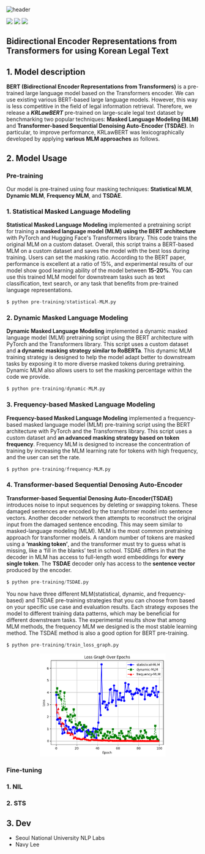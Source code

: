 ![header](https://capsule-render.vercel.app/api?type=transparent&color=gradient&height=300&section=header&text=%20KRLawBERT%20&fontColor=f7e600&textBg=true&fontSize=100)

<img src="https://img.shields.io/badge/BERT-f7e600?style=flat-square&logo=Gitee&logoColor=black"/> <img src="https://img.shields.io/badge/Python-f7e600?style=flat-square&logo=Python&logoColor=black"/> <img src="https://img.shields.io/badge/Colab-f7e600?style=flat-square&logo=Google Colab&logoColor=black"/> 


## Bidirectional Encoder Representations from Transformers for using Korean Legal Text

## 1. Model description
 **BERT (Bidirectional Encoder Representations from Transformers)** is a pre-trained large language model based on the Transformers encoder. We can use existing various BERT-based large language models. However, this way is less competitive in the field of legal information retrieval. Therefore, we release a ***KRLawBERT*** pre-trained on large-scale legal text dataset by benchmarking two popular techniques: **Masked Language Modeling (MLM)** and **Transformer-based Sequential Denoising Auto-Encoder (TSDAE)**. In particular, to improve performance, KRLawBERT was lexicographically developed by applying **various MLM approaches** as follows.


## 2. Model Usage
### Pre-training
Our model is pre-trained using four masking techniques: **Statistical MLM**, **Dynamic MLM**, **Frequency MLM**, and **TSDAE**.

### 1. Statistical Masked Language Modeling
**Statistical Masked Language Modeling** implemented a pretraining script for training a **masked language model (MLM) using the BERT architecture** with PyTorch and Hugging Face's Transformers library. This code trains the original MLM on a custom dataset. Overall, this script trains a BERT-based MLM on a custom dataset and saves the model with the best loss during training. Users can set the masking ratio. According to the BERT paper, performance is excellent at a ratio of 15%, and experimental results of our model show good learning ability of the model between **15-20%**. You can use this trained MLM model for downstream tasks such as text classification, text search, or any task that benefits from pre-trained language representations. 

```python
$ python pre-training/statistical-MLM.py
```

### 2. Dynamic Masked Language Modeling
**Dynamic Masked Language Modeling** implemented a dynamic masked language model (MLM) pretraining script using the BERT architecture with PyTorch and the Transformers library. This script uses a custom dataset and **a dynamic masking strategy similar to RoBERTa**. This dynamic MLM training strategy is designed to help the model adapt better to downstream tasks by exposing it to more diverse masked tokens during pretraining. Dynamic MLM also allows users to set the masking percentage within the code we provide.

```python
$ python pre-training/dynamic-MLM.py
```

### 3. Frequency-based Masked Language Modeling
**Frequency-based Masked Language Modeling** implemented a frequency-based masked language model (MLM) pre-training script using the BERT architecture with PyTorch and the Transformers library. This script uses a custom dataset and **an advanced masking strategy based on token frequency**. Frequency MLM is designed to increase the concentration of training by increasing the MLM learning rate for tokens with high frequency, and the user can set the rate.

```python
$ python pre-training/frequency-MLM.py
```

### 4. Transformer-based Sequential Denosing Auto-Encoder
**Transformer-based Sequential Denosing Auto-Encoder(TSDAE)** introduces noise to input sequences by deleting or swapping tokens. These damaged sentences are encoded by the transformer model into sentence vectors. Another decoder network then attempts to reconstruct the original input from the damaged sentence encoding. This may seem similar to masked-language modeling (MLM). MLM is the most common pretraining approach for transformer models. A random number of tokens are masked using a **‘masking token’**, and the transformer must try to guess what is missing, like a ‘fill in the blanks’ test in school. TSDAE differs in that the decoder in MLM has access to full-length word embeddings for **every single token**. The **TSDAE** decoder only has access to the **sentence vector** produced by the encoder.
```python
$ python pre-training/TSDAE.py
```

You now have three different MLM(statistical, dynamic, and frequency-based) and TSDAE pre-training strategies that you can choose from based on your specific use case and evaluation results. Each strategy exposes the model to different training data patterns, which may be beneficial for different downstream tasks. The experimental results show that among MLM methods, the frequency MLM we designed is the most stable learning method. The TSDAE method is also a good option for BERT pre-training.
```python
$ python pre-training/train_loss_graph.py
```

<p align="center"><img src="./pre-training/train_loss_graph.png" width="65%" height="65%"></p>


### Fine-tuning

### 1. NIL

### 2. STS


## 3. Dev
  - Seoul National University NLP Labs
  - Navy Lee
